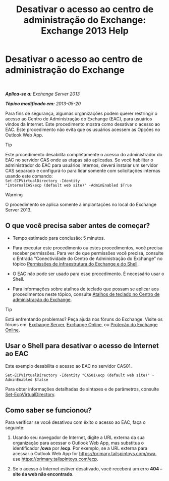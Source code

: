 ﻿---
title: 'Desativar o acesso ao centro de administração do Exchange: Exchange 2013 Help'
TOCTitle: Desativar o acesso ao centro de administração do Exchange
ms:assetid: 49f4fa77-1722-4703-81c9-8724ae0334fb
ms:mtpsurl: https://technet.microsoft.com/pt-br/library/JJ218639(v=EXCHG.150)
ms:contentKeyID: 50485528
ms.date: 05/22/2018
mtps_version: v=EXCHG.150
ms.translationtype: MT
---

# Desativar o acesso ao centro de administração do Exchange

 

_**Aplica-se a:** Exchange Server 2013_

_**Tópico modificado em:** 2013-05-20_

Para fins de segurança, algumas organizações podem querer restringir o acesso ao Centro de Administração do Exchange (EAC), para usuários vindos da Internet. Este procedimento mostra como desativar o acesso ao EAC. Este procedimento não evita que os usuários acessem as Opções no Outlook Web App.


> [!TIP]
> Este procedimento desabilita completamente o acesso do administrador do EAC no servidor CAS onde as etapas são aplicadas. Se você habilitar o administrador do EAC para usuários internos, deverá instalar um servidor CAS separado e configurá-lo para lidar somente com solicitações internas usando este comando:<BR><CODE>Set-ECPVirtualDirectory -Identity "InternalCAS\ecp (default web site)" -AdminEnabled $True</CODE>




> [!WARNING]
> O procedimento se aplica somente a implantações no local do Exchange Server 2013.



## O que você precisa saber antes de começar?

  - Tempo estimado para conclusão: 5 minutos.

  - Para executar este procedimento ou estes procedimentos, você precisa receber permissões. Para ver de que permissões você precisa, consulte o Entrada "Conectividade do Centro de Administração do Exchange" no tópico [Permissões de infraestrutura do Exchange e do Shell](exchange-and-shell-infrastructure-permissions-exchange-2013-help.md).

  - O EAC não pode ser usado para esse procedimento. É necessário usar o Shell.

  - Para informações sobre atalhos de teclado que possam se aplicar aos procedimentos neste tópico, consulte [Atalhos de teclado no Centro de administração do Exchange](keyboard-shortcuts-in-the-exchange-admin-center-exchange-online-protection-help.md).


> [!TIP]
> Está enfrentando problemas? Peça ajuda nos fóruns do Exchange. Visite os fóruns em: <A href="https://go.microsoft.com/fwlink/p/?linkid=60612">Exchange Server</A>, <A href="https://go.microsoft.com/fwlink/p/?linkid=267542">Exchange Online</A>, ou <A href="https://go.microsoft.com/fwlink/p/?linkid=285351">Proteção do Exchange Online</A>.



## Usar o Shell para desativar o acesso de Internet ao EAC

Este exemplo desabilita o acesso ao EAC no servidor CAS01.

    Set-ECPVirtualDirectory -Identity "CAS01\ecp (default web site)" -AdminEnabled $false

Para obter informações detalhadas de sintaxes e de parâmetros, consulte [Set-EcpVirtualDirectory](https://technet.microsoft.com/pt-br/library/dd297991\(v=exchg.150\)).

## Como saber se funcionou?

Para verificar se você desativou com êxito o acesso ao EAC, faça o seguinte:

1.  Usando seu navegador de Internet, digite a URL externa da sua organização para acessar o Outlook Web App, mas substitua o identificador **/owa** por **/ecp**. Por exemplo, se a URL externa para acessar o Outlook Web App for https://primary.tailspintoys.com/owa, use https://primary.tailspintoys.com/ecp.

2.  Se o acesso à Internet estiver desativado, você receberá um erro **404 – site da web não encontrado**.

